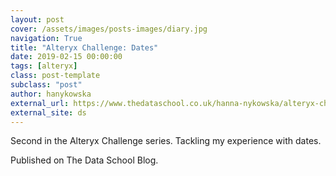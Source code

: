 ```yaml
---
layout: post
cover: /assets/images/posts-images/diary.jpg
navigation: True
title: "Alteryx Challenge: Dates"
date: 2019-02-15 00:00:00
tags: [alteryx]
class: post-template
subclass: "post"
author: hanykowska
external_url: https://www.thedataschool.co.uk/hanna-nykowska/alteryx-challenge-dates/
external_site: ds
---
```


Second in the Alteryx Challenge series. Tackling my experience with dates.

Published on The Data School Blog.
